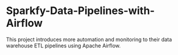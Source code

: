 # Sparkfy-Data-Pipelines-with-Airflow
This project introduces more automation and monitoring to their data warehouse ETL pipelines using Apache Airflow.
